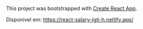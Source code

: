 This project was bootstrapped with [Create React App](https://github.com/facebook/create-react-app).

Disponivel em: https://react-salary-igti-h.netlify.app/
